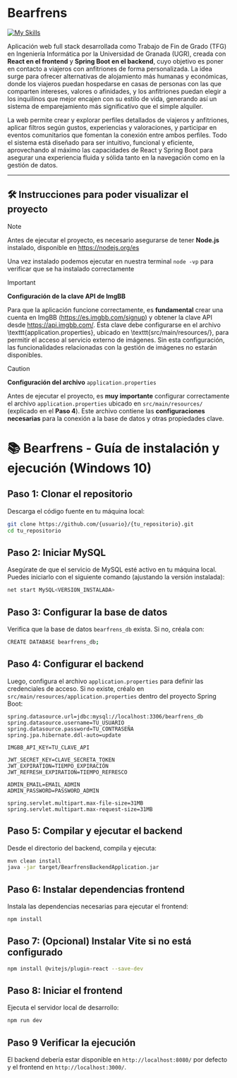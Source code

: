 # Bearfrens

[![My Skills](https://skillicons.dev/icons?i=react,js,html,css,java,spring,mysql)](https://skillicons.dev)

Aplicación web full stack desarrollada como Trabajo de Fin de Grado (TFG) en Ingeniería Informática por la Universidad de Granada (UGR), creada con **React en el frontend** y **Spring Boot en el backend**, cuyo objetivo es poner en contacto a viajeros con anfitriones de forma personalizada. La idea surge para ofrecer alternativas de alojamiento más humanas y económicas, donde los viajeros puedan hospedarse en casas de personas con las que comparten intereses, valores o afinidades, y los anfitriones puedan elegir a los inquilinos que mejor encajen con su estilo de vida, generando así un sistema de emparejamiento más significativo que el simple alquiler. 

La web permite crear y explorar perfiles detallados de viajeros y anfitriones, aplicar filtros según gustos, experiencias y valoraciones, y participar en eventos comunitarios que fomentan la conexión entre ambos perfiles. Todo el sistema está diseñado para ser intuitivo, funcional y eficiente, aprovechando al máximo las capacidades de React y Spring Boot para asegurar una experiencia fluida y sólida tanto en la navegación como en la gestión de datos.

--- 

## 🛠️ Instrucciones para poder visualizar el proyecto

> [!NOTE]
> 
> Antes de ejecutar el proyecto, es necesario asegurarse de tener **Node.js** instalado, disponible en https://nodejs.org/es
>
> Una vez instalado podemos ejecutar en nuestra terminal `node -vp` para verificar que se ha instalado correctamente

> [!IMPORTANT]
>
> **Configuración de la clave API de ImgBB**
>
> Para que la aplicación funcione correctamente, es **fundamental** crear una cuenta en ImgBB (https://es.imgbb.com/signup) y obtener la clave API desde https://api.imgbb.com/. Esta clave debe configurarse en el archivo \texttt{application.properties}, ubicado en \texttt{src/main/resources/}, para permitir el acceso al servicio externo de imágenes. Sin esta configuración, las funcionalidades relacionadas con la gestión de imágenes no estarán disponibles.


> [!CAUTION]
>
> **Configuración del archivo** `application.properties`
>
> Antes de ejecutar el proyecto, es **muy importante** configurar correctamente el archivo `application.properties` ubicado en `src/main/resources/` (explicado en el **Paso 4**). Este archivo contiene las **configuraciones necesarias** para la conexión a la base de datos y otras propiedades clave.


# 📚 Bearfrens - Guía de instalación y ejecución (Windows 10)

## Paso 1: Clonar el repositorio
Descarga el código fuente en tu máquina local:
```bash
git clone https://github.com/{usuario}/{tu_repositorio}.git
cd tu_repositorio
```

## Paso 2: Iniciar MySQL
Asegúrate de que el servicio de MySQL esté activo en tu máquina local. Puedes iniciarlo con el siguiente comando (ajustando la versión instalada):
```bash
net start MySQL<VERSION_INSTALADA>
```

## Paso 3: Configurar la base de datos
Verifica que la base de datos `bearfrens_db` exista. Si no, créala con:
```bash
CREATE DATABASE bearfrens_db;
```

## Paso 4: Configurar el backend

Luego, configura el archivo `application.properties` para definir las credenciales de acceso. Si no existe, créalo en `src/main/resources/application.properties` dentro del proyecto Spring Boot:

```properties
spring.datasource.url=jdbc:mysql://localhost:3306/bearfrens_db
spring.datasource.username=TU_USUARIO
spring.datasource.password=TU_CONTRASEÑA
spring.jpa.hibernate.ddl-auto=update

IMGBB_API_KEY=TU_CLAVE_API

JWT_SECRET_KEY=CLAVE_SECRETA_TOKEN
JWT_EXPIRATION=TIEMPO_EXPIRACIÓN
JWT_REFRESH_EXPIRATION=TIEMPO_REFRESCO

ADMIN_EMAIL=EMAIL_ADMIN
ADMIN_PASSWORD=PASSWORD_ADMIN

spring.servlet.multipart.max-file-size=31MB
spring.servlet.multipart.max-request-size=31MB
```


## Paso 5: Compilar y ejecutar el backend
Desde el directorio del backend, compila y ejecuta:
```bash
mvn clean install
java -jar target/BearfrensBackendApplication.jar
```

## Paso 6: Instalar dependencias frontend
Instala las dependencias necesarias para ejecutar el frontend:
```bash
npm install
```

## Paso 7: (Opcional) Instalar Vite si no está configurado
```bash
npm install @vitejs/plugin-react --save-dev
```

## Paso 8: Iniciar el frontend
Ejecuta el servidor local de desarrollo:
```bash
npm run dev
```

## Paso 9 Verificar la ejecución
El backend debería estar disponible en `http://localhost:8080/` por defecto y el frontend en `http://localhost:3000/`.

